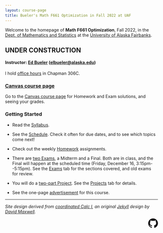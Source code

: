 ```yaml
---
layout: course-page
title: Bueler's Math F661 Optimization in Fall 2022 at UAF
---
```


Welcome to the homepage of **Math F661 Optimization**, Fall 2022, in the [Dept. of Mathematics and Statistics](http://www.uaf.edu/dms/) at the [University of Alaska Fairbanks](http://www.uaf.edu/).

## UNDER CONSTRUCTION

#### Instructor:  [Ed Bueler](http://bueler.github.io/) ([elbueler@alaska.edu](mailto:elbueler@alaska.edu))

I hold [office hours](http://bueler.github.io/OffHrs.htm) in Chapman 306C.

### [Canvas course page](https://canvas.alaska.edu/courses/9948)

Go to the [Canvas course page](https://canvas.alaska.edu/courses/9948) for Homework and Exam solutions, and seeing your grades.

### Getting Started

* Read the [Syllabus](assets/general/syllabus.pdf).

* See the [Schedule](assets/general/schedule.pdf).  Check it often for due dates, and to see which topics come next!

* Check out the weekly [Homework](homework.html) assignments.

* There are [two Exams](exams.html), a Midterm and a Final.  Both are in class, and the Final will happen at the scheduled time (Friday, December 16, 3:15pm--5:15pm).  See the [Exams](exams.html) tab for the sections covered, and old exams for review.

* You will do a [two-part Project](projects.html).  See the [Projects](exams.html) tab for details.

* See the one-page [advertisement](assets/general/advert.pdf) for this course.

---
_Site design derived from [coordinated Calc I](https://uaf-math251.github.io/), an original [Jekyll](https://jekyllrb.com/) design by [David Maxwell](https://damaxwell.github.io/)._

[<img src="assets/images/GitHub-Mark-32px.png" align="right">](https://github.com/bueler/opt "github repository for this site")
